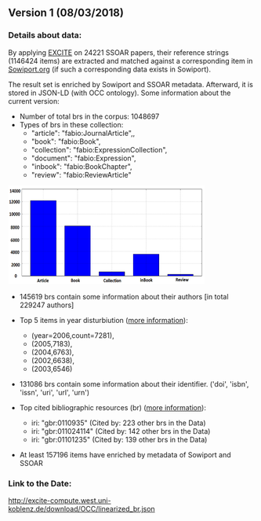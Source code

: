 ## Version 1 (08/03/2018)

### Details about data:

By applying [EXCITE](https://www.gesis.org/forschung/drittmittelprojekte/projektuebersicht-drittmittel/excite) on 24221 SSOAR papers, their reference strings (1146424 items) are extracted and matched against a corresponding item in [Sowiport.org](http://sowiport.gesis.org/) (if such a corresponding data exists in Sowiport). 

The result set is enriched by Sowiport and SSOAR metadata. Afterward, it is stored in JSON-LD (with OCC ontology). Some information about the current version:

* Number of total brs in the corpus: 1048697
* Types of brs in these collection: 
    * "article": "fabio:JournalArticle",,
    * "book": "fabio:Book",
    * "collection": "fabio:ExpressionCollection",
    * "document": "fabio:Expression",
    * "inbook": "fabio:BookChapter",
    * "review": "fabio:ReviewArticle"
    
<img src="https://github.com/exciteproject/Convertor_EXCITEdata_OCCJson/raw/master/version/typedist.PNG" alt="Type Disturbiution" width="400" height="200">

* 145619 brs contain some information about their authors [in total 229247 authors]
* Top 5 items in year disturbiution ([more information](https://github.com/exciteproject/Convertor_EXCITEdata_OCCJson/raw/master/version/Datedist.csv)): 
    * (year=2006,count=7281),
    * (2005,7183),
    * (2004,6763),
    * (2002,6638),
    * (2003,6546)

* 131086 brs contain some information about their identifier. ('doi', 'isbn', 'issn', 'uri', 'url', 'urn')
* Top cited bibliographic resources (br) ([more information](https://github.com/exciteproject/Convertor_EXCITEdata_OCCJson/raw/master/version/inner-citation.csv)):
    * iri: "gbr:0110935"    (Cited by: 223 other brs in the Data)
    * iri: "gbr:011024114"    (Cited by: 142 other brs in the Data)
    * iri: "gbr:01101235"   (Cited by: 139 other brs in the Data)

* At least 157196 items have enriched by metadata of Sowiport and SSOAR


### Link to the Date:

http://excite-compute.west.uni-koblenz.de/download/OCC/linearized_br.json